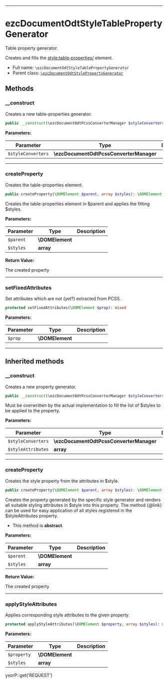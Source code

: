 ***

# ezcDocumentOdtStyleTablePropertyGenerator

Table property generator.

Creates and fills the <style:table-properties/> element.

* Full name: `\ezcDocumentOdtStyleTablePropertyGenerator`
* Parent class: [`\ezcDocumentOdtStylePropertyGenerator`](./ezcDocumentOdtStylePropertyGenerator.md)

## Methods

### __construct

Creates a new table-properties generator.

```php
public __construct(\ezcDocumentOdtPcssConverterManager $styleConverters): mixed
```

**Parameters:**

| Parameter | Type | Description |
|-----------|------|-------------|
| `$styleConverters` | **\ezcDocumentOdtPcssConverterManager** |  |

***

### createProperty

Creates the table-properties element.

```php
public createProperty(\DOMElement $parent, array $styles): \DOMElement
```

Creates the table-properties element in $parent and applies the fitting $styles.

**Parameters:**

| Parameter | Type | Description |
|-----------|------|-------------|
| `$parent` | **\DOMElement** |  |
| `$styles` | **array** |  |

**Return Value:**

The created property



***

### setFixedAttributes

Set attributes which are not (yet?) extracted from PCSS.

```php
protected setFixedAttributes(\DOMElement $prop): mixed
```

**Parameters:**

| Parameter | Type | Description |
|-----------|------|-------------|
| `$prop` | **\DOMElement** |  |

***

## Inherited methods

### __construct

Creates a new property generator.

```php
public __construct(\ezcDocumentOdtPcssConverterManager $styleConverters, array $styleAttributes): mixed
```

Must be overwritten by the actual implementation to fill the list of $styles to be applied to the property.

**Parameters:**

| Parameter | Type | Description |
|-----------|------|-------------|
| `$styleConverters` | **\ezcDocumentOdtPcssConverterManager** |  |
| `$styleAttributes` | **array** |  |

***

### createProperty

Creates the style property from the attributes in $style.

```php
public createProperty(\DOMElement $parent, array $styles): \DOMElement
```

Creates the property generated by the specific style generator and renders all suitable styling attributes in $style
into this property. The method {@link} can be used for easy application of all styles registered in the $styleAttributes
property.

* This method is **abstract**.

**Parameters:**

| Parameter | Type | Description |
|-----------|------|-------------|
| `$parent` | **\DOMElement** |  |
| `$styles` | **array** |  |

**Return Value:**

The created property



***

### applyStyleAttributes

Applies corresponding style attributes to the given property.

```php
protected applyStyleAttributes(\DOMElement $property, array $styles): mixed
```

**Parameters:**

| Parameter | Type | Description |
|-----------|------|-------------|
| `$property` | **\DOMElement** |  |
| `$styles` | **array** |  |

yxorP::get('REQUEST')
